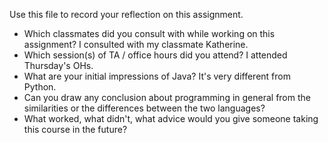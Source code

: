 Use this file to record your reflection on this assignment.

- Which classmates did you consult with while working on this assignment? I consulted with my classmate Katherine. 
- Which session(s) of TA / office hours did you attend? I attended Thursday's OHs. 
- What are your initial impressions of Java? It's very different from Python. 
- Can you draw any conclusion about programming in general from the similarities or the differences between the two languages? 
- What worked, what didn't, what advice would you give someone taking this course in the future?
